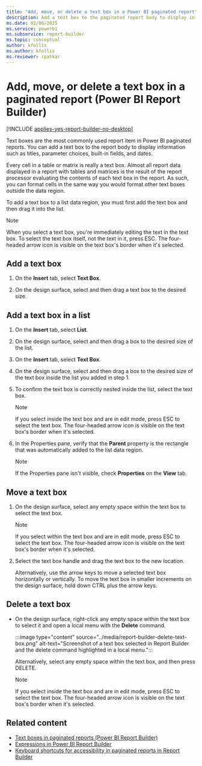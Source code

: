 ```yaml
---
title: "Add, move, or delete a text box in a Power BI paginated report"
description: Add a text box to the paginated report body to display information such as titles, parameter choices, built-in fields, and dates in Power BI Report Builder. 
ms.date: 02/06/2025
ms.service: powerbi
ms.subservice: report-builder
ms.topic: conceptual
author: kfollis
ms.author: kfollis
ms.reviewer: rpatkar
---
```

# Add, move, or delete a text box in a paginated report (Power BI Report Builder)

[!INCLUDE [applies-yes-report-builder-no-desktop](../../../includes/applies-yes-report-builder-no-desktop.md)]

  Text boxes are the most commonly used report item in Power BI paginated reports. You can add a text box to the report body to display information such as titles, parameter choices, built-in fields, and dates.  
  
 Every cell in a table or matrix is really a text box. Almost all report data displayed in a report with tables and matrices is the result of the report processor evaluating the contents of each text box in the report. As such, you can format cells in the same way you would format other text boxes outside the data region.  
  
 To add a text box to a list data region, you must first add the text box and then drag it into the list.  
  
> [!NOTE]  
> When you select a text box, you're immediately editing the text in the text box. To select the text box itself, not the text in it, press ESC. The four-headed arrow icon is visible on the text box's border when it's selected.
  
## Add a text box  
  
1. On the **Insert** tab, select **Text Box**.  
  
2. On the design surface, select and then drag a text box to the desired size.  
  
## Add a text box in a list  
  
1. On the **Insert** tab, select **List**.  
  
2. On the design surface, select and then drag a box to the desired size of the list.  
  
3. On the **Insert** tab, select **Text Box**.  
  
4. On the design surface, select and then drag a box to the desired size of the text box inside the list you added in step 1.
  
5. To confirm the text box is correctly nested inside the list, select the text box.  
  
    > [!NOTE]  
    > If you select inside the text box and are in edit mode, press ESC to select the text box. The four-headed arrow icon is visible on the text box's border when it's selected.
  
6. In the Properties pane, verify that the **Parent** property is the rectangle that was automatically added to the list data region.  
  
    > [!NOTE]  
    > If the Properties pane isn't visible, check **Properties** on the **View** tab.  
  
## Move a text box  
  
1. On the design surface, select any empty space within the text box to select the text box.  
  
    > [!NOTE]  
    > If you select within the text box and are in edit mode, press ESC to select the text box. The four-headed arrow icon is visible on the text box's border when it's selected.
  
2. Select the text box handle and drag the text box to the new location.

    Alternatively, use the arrow keys to move a selected text box horizontally or vertically. To move the text box in smaller increments on the design surface, hold down CTRL plus the arrow keys.  
  
## Delete a text box  
  
- On the design surface, right-click any empty space within the text box to select it and open a local menu with the **Delete** command.

    :::image type="content" source="../media/report-builder-delete-text-box.png" alt-text="Screenshot of a text box selected in Report Builder and the delete command highlighted in a local menu.":::
  
    Alternatively, select any empty space within the text box, and then press DELETE.

    > [!NOTE]  
    > If you select inside the text box and are in edit mode, press ESC to select the text box. The four-headed arrow icon is visible on the text box's border when it's selected.

## Related content

- [Text boxes in paginated reports &#40;Power BI Report Builder&#41;](text-boxes-report-builder-and-service.md)
- [Expressions in Power BI Report Builder](../../expressions/report-builder-expressions.md)
- [Keyboard shortcuts for accessibility in paginated reports in Report Builder](/sql/reporting-services/report-builder/keyboard-shortcuts-report-builder)  
